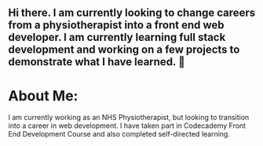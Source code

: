 ## Hi there. I am currently looking to change careers from a physiotherapist into a front end web developer. I am currently learning full stack development and working on a few projects to demonstrate what I have learned.  👋

# About Me: 
I am currently working as an NHS Physiotherapist, but looking to transition into a career in web development. 
I have taken part in Codecademy Front End Development Course and also completed self-directed learning. 

